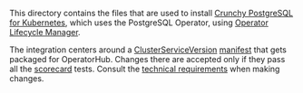 
This directory contains the files that are used to install [Crunchy PostgreSQL for Kubernetes][hub-listing],
which uses the PostgreSQL Operator, using [Operator Lifecycle Manager][OLM].

The integration centers around a [ClusterServiceVersion][olm-csv] [manifest](./postgresoperator.csv.yaml)
that gets packaged for OperatorHub. Changes there are accepted only if they pass all the [scorecard][]
tests. Consult the [technical requirements][hub-contrib] when making changes.

[hub-contrib]: https://github.com/operator-framework/community-operators/blob/master/docs/contributing.md
[hub-listing]: https://operatorhub.io/operator/postgresql
[olm-csv]: https://github.com/operator-framework/operator-lifecycle-manager/blob/master/doc/design/building-your-csv.md
[OLM]: https://github.com/operator-framework/operator-lifecycle-manager
[scorecard]: https://sdk.operatorframework.io/docs/scorecard/
